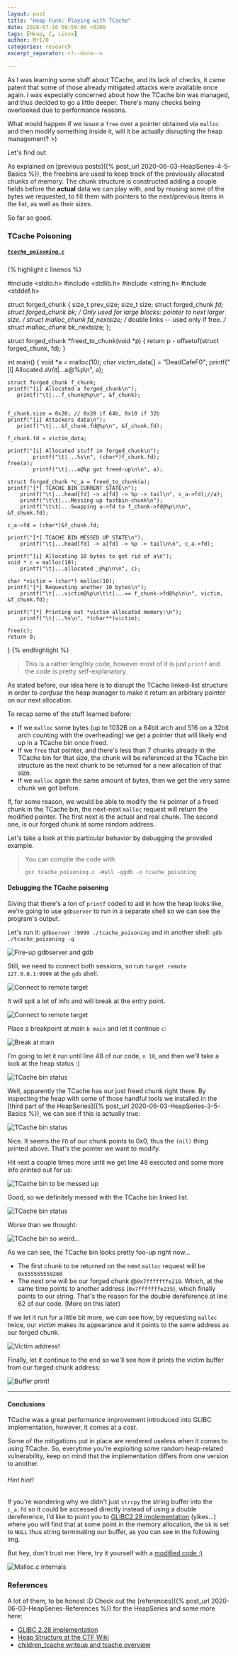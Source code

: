 ```yaml
---
layout: post
title: "Heap Funk: Playing with TCache"
date: 2020-07-10 08:59:00 +0200
tags: [Heap, C, Linux]
author: MrI/O
categories: research
excerpt_separator: <!--more-->

---
```



As I was learning some stuff about TCache, and its lack of checks, it came patent that some of those already mitigated attacks were available once again. I was especially concerned about how the TCache bin was managed, and thus decided to go a little deeper. There's many checks being overlooked due to performance reasons. 

What would happen if we issue a `free` over a pointer obtained via `malloc` and then modify something inside it, will it be actually disrupting the heap management? >) 

Let's find out
<!--more-->

As explained on [previous posts]({% post_url 2020-06-03-HeapSeries-4-5-Basics %}), the freebins are used to keep track of the previously allocated chunks of memory. The chunk structure is constructed adding a couple fields before the **actual** data we can play with, and by reusing some of the bytes we requested, to fill them with pointers to the next/previous items in the list, as well as their sizes.

So far so good. 



### TCache Poisoning


##### [`tcache_poisoning.c`](/assets/heapseries/tcache/tcache_poisoning.c)
{% highlight c linenos %}

#include <stdio.h>
#include <stdlib.h>
#include <string.h>
#include <stddef.h>

struct forged_chunk {
    size_t prev_size;
    size_t size;
    struct forged_chunk *fd;
    struct forged_chunk *bk;
        /* Only used for large blocks: pointer to next larger size.  */
    struct malloc_chunk* fd_nextsize; /* double links -- used only if free. */
    struct malloc_chunk* bk_nextsize;
};


struct forged_chunk *freed_to_chunk(void *p) {
    return p - offsetof(struct forged_chunk, fd);
}

int main() {
    void *a = malloc(10);
    char victim_data[] = "DeadCafeF0";
    printf("[i] Allocated a\n\t|...a@%p\n", a);

    struct forged_chunk f_chunk;
    printf("[i] Allocated a forged_chunk\n");
       printf("\t|...f_chunk@%p\n", &f_chunk);


    f_chunk.size = 0x20; // 0x20 if 64b, 0x10 if 32b
    printf("[i] Attackers data\n");
       printf("\t|...&f_chunk.fd@%p\n", &f_chunk.fd);

    f_chunk.fd = victim_data;

    printf("[i] Allocated stuff in forged_chunk\n");
            printf("\t|...%s\n", (char*)f_chunk.fd);
    free(a);
            printf("\t|...a@%p got freed-up\n\n", a);

    struct forged_chunk *c_a = freed_to_chunk(a);
    printf("[*] TCACHE BIN CURRENT STATE\n");
        printf("\t|...head[fd] -> a[fd] -> %p -> tail\n", c_a->fd);//a);
        printf("\t\t|...Messing up fastbin-chunk\n");
        printf("\t\t|...Swapping a->fd to f_chunk->fd@%p\n\n", &f_chunk.fd);

    c_a->fd = (char*)&f_chunk.fd;

    printf("[*] TCACHE BIN MESSED UP STATE\n");
        printf("\t|...head[fd] -> a[fd] -> %p -> tail\n\n", c_a->fd);

    printf("[i] Allocating 10 bytes to get rid of a\n");
    void * c = malloc(10);
        printf("\t|...allocated _@%p\n\n", c);

    char *victim = (char*) malloc(10);
    printf("[*] Requesting another 10 bytes\n");
        printf("\t|...victim@%p\n\t\t|...== f_chunk->fd@%p\n\n", victim, &f_chunk.fd);

    printf("[*] Printing out *victim allocated memory:\n");
        printf("\t|...%s\n", *(char**)victim);

    free(c);
    return 0;
}
{% endhighlight %}


>This is a rather lengthly code, however most of it is just `printf` and the code is pretty self-explanatory.

As stated before, our idea here is to disrupt the TCache linked-list structure in order to _confuse_ the heap manager to make it return an arbitrary pointer on our next allocation. 

To recap some of the stuff learned before:

- If we `malloc` some bytes (up to 1032B on a 64bit arch and 516 on a 32bit arch counting with the overheading) we get a pointer that will likely end up in a TCache bin once freed.
- If we `free` that pointer, and there's less than 7 chunks already in the TCache bin for that size, the chunk will be referenced at the TCache bin structure as the next chunk to be returned for a new allocation of that size.
- If we `malloc` again the same amount of bytes, then we get the very same chunk we got before. 

If, for some reason, we would be able to modify the `fd` pointer of a freed chunk in the TCache bin, the next-next `malloc` request will return the modified pointer. The first next is the actual and real chunk. The second one, is our forged chunk at some random address.

Let's take a look at this particular behavior by debugging the provided example. 

> You can compile the code with
>
> `gcc tcache_poisoning.c -Wall -ggdb -o tcache_poisoning` 


#### Debugging the TCache poisoning

Giving that there's a ton of `printf` coded to aid in how the heap looks like, we're going to use `gdbserver` to run in a separate shell so we can see the program's output. 

Let's run it: `gdbserver :9999 ./tcache_poisoning` and in another shell: `gdb ./tcache_poisoning -q`

![Fire-up gdbserver and gdb](/assets/heapseries/tcache/gdb1.png)


Still, we need to connect both sessions, so run `target remote 127.0.0.1:9999` at the `gdb` shell.

![Connect to remote target](/assets/heapseries/tcache/gdb2.png)

It will spit a lot of info and will break at the entry point.

![Connect to remote target](/assets/heapseries/tcache/gdb3.png)

Place a breakpoint at main `b main` and let it continue `c`: 

![Break at main](/assets/heapseries/tcache/gdb4.png)


I'm going to let it run until line 48 of our code, `n 18`, and then we'll take a look at the heap status :)

![TCache bin status](/assets/heapseries/tcache/gdb5.png)

Well, apparently the TCache has our just freed chunk right there. By inspecting the heap with some of those handful tools we installed in the [third part of the HeapSeries]({% post_url 2020-06-03-HeapSeries-3-5-Basics %}), we can see if this is actually true: 


![TCache bin status](/assets/heapseries/tcache/gdb6.png)

Nice. It seems the `FD` of our chunk points to 0x0, thus the `(nil)` thing printed above. That's the pointer we want to modify. 

Hit `n`ext a couple times more until we get line 48 executed and some more info printed out for us: 


![TCache bin to be messed up](/assets/heapseries/tcache/gdb7.png)


Good, so we definitely messed with the TCache bin linked list. 

![TCache bin status](/assets/heapseries/tcache/gdb8.png)

Worse than we thought: 

![TCache bin so weird...](/assets/heapseries/tcache/gdb9.png)


As we can see, the TCache bin looks pretty foo-up right now... 

- The first chunk to be returned on the next `malloc` request will be `0x555555559260`
- The next one will be our forged chunk @`0x7fffffffe210`. Which, at the same time points to another address (`0x7fffffffe235`), which finally points to our string. That's the reason for the double dereference at line 62 of our code. (More on this later)

If we let it run for a little bit more, we can see how, by requesting `malloc` twice, our _victim_ makes its appearance and it points to the same address as our forged chunk.

![Victim address!](/assets/heapseries/tcache/gdb10.png)

Finally, let it continue to the end so we'll see how it prints the victim buffer from our forged chunk address: 


![Buffer print!](/assets/heapseries/tcache/gdb11.png)


---

#### Conclusions

TCache was a great performance improvement introduced into GLIBC implementation, however, it comes at a cost.

Some of the mitigations put in place are rendered useless when it comes to using TCache. So, everytime you're exploiting some random heap-related vulnerability, keep on mind that the implementation differs from one version to another.


###### Hint hint!

If you're wondering why we didn't just `strcpy` the string buffer into the `c_a.fd` so it could be accessed directly instead of using a double dereference, I'd like to point you to [GLIBC2.28 implementation](https://sources.debian.org/src/glibc/2.28-10/malloc/malloc.c/#L2936) (yikes...) where you will find that at some point in the memory allocation, the `bk` is set to `NULL` thus string terminating our buffer, as you can see in the following img.

But hey, don't trust me: Here, try it yourself with a [modified code ;)](/assets/heapseries/tcache/tcache_poisoning2.c)

![Malloc.c internals](/assets/heapseries/tcache/gdb12.png)


### References

A lot of them, to be honest :D Check out the [references]({% post_url 2020-06-03-HeapSeries-References %}) for the HeapSeries and some more here: 

- [GLIBC 2.28 implementation](https://sources.debian.org/src/glibc/2.28-10/malloc/malloc.c)
- [Heap Structure at the CTF Wiki](https://ctf-wiki.github.io/ctf-wiki/pwn/linux/glibc-heap/heap_structure/)
- [children_tcache writeup and tcache overview](http://eternal.red/2018/children_tcache-writeup-and-tcache-overview/)






